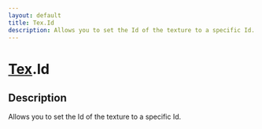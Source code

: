 ```yaml
---
layout: default
title: Tex.Id
description: Allows you to set the Id of the texture to a specific Id.
---
```

# [Tex]({{site.url}}/Pages/Reference/Tex.html).Id

## Description
Allows you to set the Id of the texture to a specific
Id.

